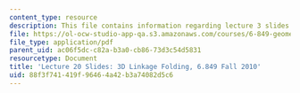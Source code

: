 ```yaml
---
content_type: resource
description: This file contains information regarding lecture 3 slides.
file: https://ol-ocw-studio-app-qa.s3.amazonaws.com/courses/6-849-geometric-folding-algorithms-linkages-origami-polyhedra-fall-2012/88f3f741419f96464a42b3a74082d5c6_MIT6_849F12_slidesL20.pdf
file_type: application/pdf
parent_uid: ac06f5dc-c82a-b3a0-cb86-73d3c54d5831
resourcetype: Document
title: 'Lecture 20 Slides: 3D Linkage Folding, 6.849 Fall 2010'
uid: 88f3f741-419f-9646-4a42-b3a74082d5c6
---
```

